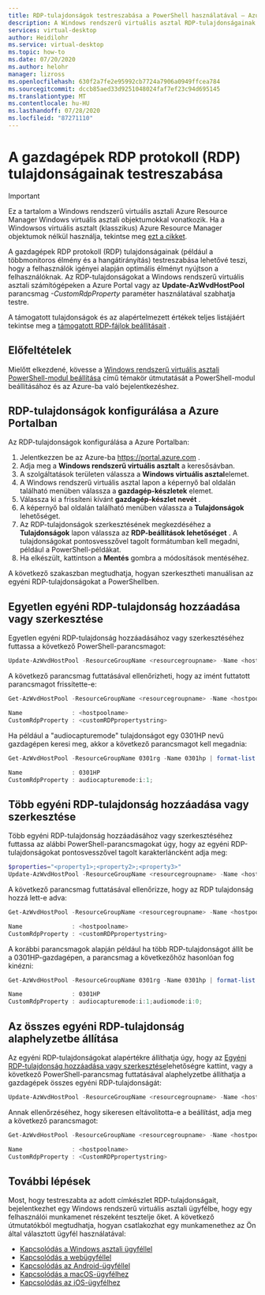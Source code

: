 ```yaml
---
title: RDP-tulajdonságok testreszabása a PowerShell használatával – Azure
description: A Windows rendszerű virtuális asztal RDP-tulajdonságainak testreszabása PowerShell-parancsmagokkal.
services: virtual-desktop
author: Heidilohr
ms.service: virtual-desktop
ms.topic: how-to
ms.date: 07/20/2020
ms.author: helohr
manager: lizross
ms.openlocfilehash: 630f2a7fe2e95992cb7724a7906a0949ffcea784
ms.sourcegitcommit: dccb85aed33d9251048024faf7ef23c94d695145
ms.translationtype: MT
ms.contentlocale: hu-HU
ms.lasthandoff: 07/28/2020
ms.locfileid: "87271110"
---
```

# <a name="customize-remote-desktop-protocol-rdp-properties-for-a-host-pool"></a>A gazdagépek RDP protokoll (RDP) tulajdonságainak testreszabása

>[!IMPORTANT]
>Ez a tartalom a Windows rendszerű virtuális asztali Azure Resource Manager Windows virtuális asztali objektumokkal vonatkozik. Ha a Windowsos virtuális asztalt (klasszikus) Azure Resource Manager objektumok nélkül használja, tekintse meg [ezt a cikket](./virtual-desktop-fall-2019/customize-rdp-properties-2019.md).

A gazdagépek RDP protokoll (RDP) tulajdonságainak (például a többmonitoros élmény és a hangátirányítás) testreszabása lehetővé teszi, hogy a felhasználók igényei alapján optimális élményt nyújtson a felhasználóknak. Az RDP-tulajdonságokat a Windows rendszerű virtuális asztali számítógépeken a Azure Portal vagy az **Update-AzWvdHostPool** parancsmag *-CustomRdpProperty* paraméter használatával szabhatja testre.

A támogatott tulajdonságok és az alapértelmezett értékek teljes listájáért tekintse meg a [támogatott RDP-fájlok beállításait](https://docs.microsoft.com/windows-server/remote/remote-desktop-services/clients/rdp-files?context=/azure/virtual-desktop/context/context) .

## <a name="prerequisites"></a>Előfeltételek

Mielőtt elkezdené, kövesse a [Windows rendszerű virtuális asztali PowerShell-modul beállítása](powershell-module.md) című témakör útmutatását a PowerShell-modul beállításához és az Azure-ba való bejelentkezéshez.

## <a name="configure-rdp-properties-in-the-azure-portal"></a>RDP-tulajdonságok konfigurálása a Azure Portalban

Az RDP-tulajdonságok konfigurálása a Azure Portalban:

1. Jelentkezzen be az Azure-ba <https://portal.azure.com> .
2. Adja meg a **Windows rendszerű virtuális asztalt** a keresősávban.
3. A szolgáltatások területen válassza a **Windows virtuális asztal**elemet.
4. A Windows rendszerű virtuális asztal lapon a képernyő bal oldalán található menüben válassza a **gazdagép-készletek** elemet.
5. Válassza ki a frissíteni kívánt **gazdagép-készlet nevét** .
6. A képernyő bal oldalán található menüben válassza a **Tulajdonságok** lehetőséget.
7. Az RDP-tulajdonságok szerkesztésének megkezdéséhez a **Tulajdonságok** lapon válassza az **RDP-beállítások lehetőséget** . A tulajdonságokat pontosvesszővel tagolt formátumban kell megadni, például a PowerShell-példákat.
8. Ha elkészült, kattintson a **Mentés** gombra a módosítások mentéséhez.

A következő szakaszban megtudhatja, hogyan szerkesztheti manuálisan az egyéni RDP-tulajdonságokat a PowerShellben.

## <a name="add-or-edit-a-single-custom-rdp-property"></a>Egyetlen egyéni RDP-tulajdonság hozzáadása vagy szerkesztése

Egyetlen egyéni RDP-tulajdonság hozzáadásához vagy szerkesztéséhez futtassa a következő PowerShell-parancsmagot:

```powershell
Update-AzWvdHostPool -ResourceGroupName <resourcegroupname> -Name <hostpoolname> -CustomRdpProperty <property>
```

A következő parancsmag futtatásával ellenőrizheti, hogy az imént futtatott parancsmagot frissítette-e:

```powershell
Get-AzWvdHostPool -ResourceGroupName <resourcegroupname> -Name <hostpoolname> | format-list Name, CustomRdpProperty

Name              : <hostpoolname>
CustomRdpProperty : <customRDPpropertystring>
```

Ha például a "audiocapturemode" tulajdonságot egy 0301HP nevű gazdagépen keresi meg, akkor a következő parancsmagot kell megadnia:

```powershell
Get-AzWvdHostPool -ResourceGroupName 0301rg -Name 0301hp | format-list Name, CustomRdpProperty

Name              : 0301HP
CustomRdpProperty : audiocapturemode:i:1;
```

## <a name="add-or-edit-multiple-custom-rdp-properties"></a>Több egyéni RDP-tulajdonság hozzáadása vagy szerkesztése

Több egyéni RDP-tulajdonság hozzáadásához vagy szerkesztéséhez futtassa az alábbi PowerShell-parancsmagokat úgy, hogy az egyéni RDP-tulajdonságokat pontosvesszővel tagolt karakterláncként adja meg:

```powershell
$properties="<property1>;<property2>;<property3>"
Update-AzWvdHostPool -ResourceGroupName <resourcegroupname> -Name <hostpoolname> -CustomRdpProperty $properties
```

A következő parancsmag futtatásával ellenőrizze, hogy az RDP tulajdonság hozzá lett-e adva:

```powershell
Get-AzWvdHostPool -ResourceGroupName <resourcegroupname> -Name <hostpoolname> | format-list Name, CustomRdpProperty

Name              : <hostpoolname>
CustomRdpProperty : <customRDPpropertystring>
```

A korábbi parancsmagok alapján például ha több RDP-tulajdonságot állít be a 0301HP-gazdagépen, a parancsmag a következőhöz hasonlóan fog kinézni:

```powershell
Get-AzWvdHostPool -ResourceGroupName 0301rg -Name 0301hp | format-list Name, CustomRdpProperty

Name              : 0301HP
CustomRdpProperty : audiocapturemode:i:1;audiomode:i:0;
```

## <a name="reset-all-custom-rdp-properties"></a>Az összes egyéni RDP-tulajdonság alaphelyzetbe állítása

Az egyéni RDP-tulajdonságokat alapértékre állíthatja úgy, hogy az [Egyéni RDP-tulajdonság hozzáadása vagy szerkesztése](#add-or-edit-a-single-custom-rdp-property)lehetőségre kattint, vagy a következő PowerShell-parancsmag futtatásával alaphelyzetbe állíthatja a gazdagépek összes egyéni RDP-tulajdonságát:

```powershell
Update-AzWvdHostPool -ResourceGroupName <resourcegroupname> -Name <hostpoolname> -CustomRdpProperty ""
```

Annak ellenőrzéséhez, hogy sikeresen eltávolította-e a beállítást, adja meg a következő parancsmagot:

```powershell
Get-AzWvdHostPool -ResourceGroupName <resourcegroupname> -Name <hostpoolname> | format-list Name, CustomRdpProperty

Name              : <hostpoolname>
CustomRdpProperty : <CustomRDPpropertystring>
```

## <a name="next-steps"></a>További lépések

Most, hogy testreszabta az adott címkészlet RDP-tulajdonságait, bejelentkezhet egy Windows rendszerű virtuális asztali ügyfélbe, hogy egy felhasználói munkamenet részeként tesztelje őket. A következő útmutatókból megtudhatja, hogyan csatlakozhat egy munkamenethez az Ön által választott ügyfél használatával:

- [Kapcsolódás a Windows asztali ügyféllel](connect-windows-7-10.md)
- [Kapcsolódás a webügyféllel](connect-web.md)
- [Kapcsolódás az Android-ügyféllel](connect-android.md)
- [Kapcsolódás a macOS-ügyfélhez](connect-macos.md)
- [Kapcsolódás az iOS-ügyfélhez](connect-ios.md)
